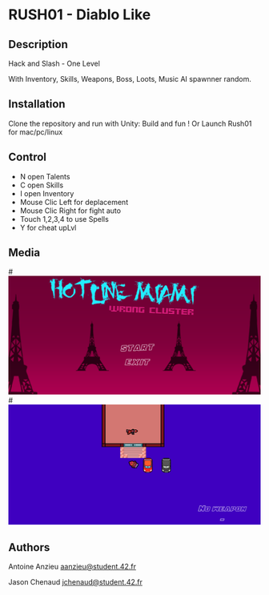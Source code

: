 # RUSH01 - Diablo Like

## Description

Hack and Slash - One Level

With Inventory, Skills, Weapons, Boss, Loots, Music
AI spawnner random.

## Installation

Clone the repository and run with Unity:
Build and fun !
Or Launch Rush01 for mac/pc/linux

## Control

- N open Talents
- C open Skills
- I open Inventory
- Mouse Clic Left for deplacement
- Mouse Clic Right for fight auto
- Touch 1,2,3,4 to use Spells
- Y for cheat upLvl

## Media

#![screen1](ScreenShot/screen1.png)
#![screen2](ScreenShot/screen2.png)

## Authors

Antoine Anzieu
aanzieu@student.42.fr

Jason Chenaud
jchenaud@student.42.fr
